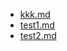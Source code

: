 * [kkk.md](/docs/202301/kkk.md)
* [test1.md](/docs/202301/test1.md)
* [test2.md](/docs/202301/test2.md)
